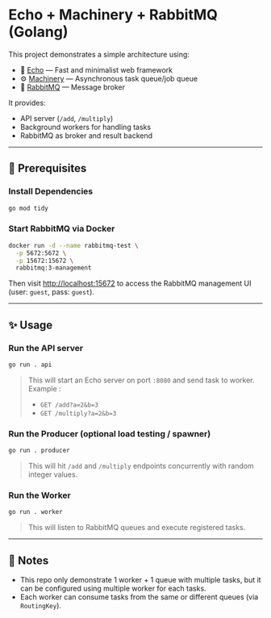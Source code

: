 # Echo + Machinery + RabbitMQ (Golang)

This project demonstrates a simple architecture using:

- 🐹 [Echo](https://echo.labstack.com/) — Fast and minimalist web framework
- ⚙️ [Machinery](https://github.com/RichardKnop/machinery) — Asynchronous task queue/job queue
- 🐇 [RabbitMQ](https://www.rabbitmq.com/) — Message broker

It provides:

- API server (`/add`, `/multiply`)
- Background workers for handling tasks
- RabbitMQ as broker and result backend

---

## 🐳 Prerequisites

### Install Dependencies

```bash
go mod tidy
```

### Start RabbitMQ via Docker

```bash
docker run -d --name rabbitmq-test \
  -p 5672:5672 \
  -p 15672:15672 \
  rabbitmq:3-management
```

Then visit [http://localhost:15672](http://localhost:15672/) to access the RabbitMQ management UI (user: `guest`, pass: `guest`).

---

## ✨ Usage

### Run the API server

```bash
go run . api
```

> This will start an Echo server on port `:8080` and send task to worker.
> Example :
>
> - `GET /add?a=2&b=3`
> - `GET /multiply?a=2&b=3`

### Run the Producer (optional load testing / spawner)

```bash
go run . producer
```

> This will hit `/add` and `/multiply` endpoints concurrently with random integer values.

### Run the Worker

```bash
go run . worker
```

> This will listen to RabbitMQ queues and execute registered tasks.

---

## 💬 Notes

- This repo only demonstrate 1 worker + 1 queue with multiple tasks, but it can be configured using multiple worker for each tasks.
- Each worker can consume tasks from the same or different queues (via `RoutingKey`).

